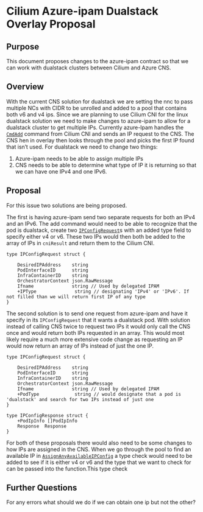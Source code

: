 # Cilium Azure-ipam Dualstack Overlay Proposal 

## Purpose 

This document proposes changes to the azure-ipam contract so that we can work with dualstack clusters between Cilium and Azure CNS. 

## Overview 

With the current CNS solution for dualstack we are setting the nnc to pass multiple NCs with CIDR to be unrolled and added to a pool that contains both v6 and v4 ips. Since we are planning to use Cilium CNI for the linux dualstack solution we need to make changes to azure-ipam to allow for a dualstack cluster to get multiple IPs. Currently azure-Ipam handles the [`CmdAdd`](https://github.com/Azure/azure-container-networking/blob/master/azure-ipam/ipam.go) command from Cilium CNI and sends an IP request to the CNS. The CNS hen in overlay then looks through the pool and picks the first IP found that isn’t used. For dualstack we need to change two things:
1. Azure-ipam needs to be able to assign multiple IPs
2. CNS needs to be able to determine what type of IP it is returning so that we can have one IPv4 and one IPv6. 

## Proposal 

For this issue two solutions are being proposed.  

The first is having azure-ipam send two separate requests for both an IPv4 and an IPv6. The add command would need to be able to recognize that the pod is dualstack, create two [`IPConfigRequest`](https://github.com/Azure/azure-container-networking/blob/master/cns/NetworkContainerContract.go)s with an added type field to specify either v4 or v6. These two IPs would then both be added to the array of IPs in `cniResult` and return them to the Cilium CNI. 

```
type IPConfigRequest struct {
	
    DesiredIPAddress    string
    PodInterfaceID      string
    InfraContainerID    string
    OrchestratorContext json.RawMessage
    Ifname              string // Used by delegated IPAM
    +IPType              string // designating 'IPv4' or 'IPv6'. If not filled than we will return first IP of any type
}
```

The second solution is to send one request from azure-ipam and have it specify in its `IPConfigRequest` that it wants a dualstack pod. With solution instead of calling CNS twice to request two IPs it would only call the CNS once and would return both IPs requested in an array. This would most likely require a much more extensive code change as requesting an IP would now return an array of IPs instead of just the one IP.  

```
type IPConfigRequest struct {
	
    DesiredIPAddress    string
    PodInterfaceID      string
    InfraContainerID    string
    OrchestratorContext json.RawMessage
    Ifname              string // Used by delegated IPAM
    +PodType             string // would designate that a pod is 'dualstack' and search for two IPs instead of just one 
}
```

```
type IPConfigResponse struct {
    +PodIpInfo []PodIpInfo 
    Response  Response
}
```

For both of these proposals there would also need to be some changes to how IPs are assigned in the CNS. When we go through the pool to find an available IP in [`AssignAnyAvailableIPConfig`](https://github.com/Azure/azure-container-networking/blob/master/cns/restserver/ipam.go) a type check would need to be added to see if it is either v4 or v6 and the type that we want to check for can be passed into the function.This type check 

## Further Questions 

For any errors what should we do if we can obtain one ip but not the other? 
